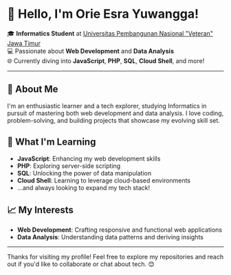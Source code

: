 # 👋 Hello, I'm Orie Esra Yuwangga!

🎓 **Informatics Student** at [Universitas Pembangunan Nasional "Veteran" Jawa Timur](https://www.upnjatim.ac.id/)<br>
💻 Passionate about **Web Development** and **Data Analysis**<br>
🌐 Currently diving into **JavaScript**, **PHP**, **SQL**, **Cloud Shell**, and more!

---

## 🚀 About Me

I'm an enthusiastic learner and a tech explorer, studying Informatics in pursuit of mastering both web development and data analysis. I love coding, problem-solving, and building projects that showcase my evolving skill set.

## 🌱 What I'm Learning
- **JavaScript**: Enhancing my web development skills
- **PHP**: Exploring server-side scripting
- **SQL**: Unlocking the power of data manipulation
- **Cloud Shell**: Learning to leverage cloud-based environments
- ...and always looking to expand my tech stack!

## 📈 My Interests
- **Web Development**: Crafting responsive and functional web applications
- **Data Analysis**: Understanding data patterns and deriving insights

---


Thanks for visiting my profile! Feel free to explore my repositories and reach out if you'd like to collaborate or chat about tech. 😊
